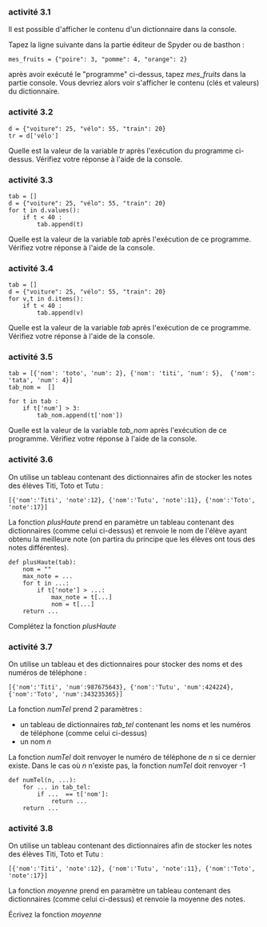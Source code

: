 ### activité 3.1

Il est possible d'afficher le contenu d'un dictionnaire dans la console.

Tapez la ligne suivante dans la partie éditeur de Spyder ou de basthon :

```
mes_fruits = {"poire": 3, "pomme": 4, "orange": 2}
```
après avoir exécuté le "programme" ci-dessus, tapez  *mes_fruits* dans la partie console. Vous devriez alors voir s'afficher le contenu (clés et valeurs) du dictionnaire.

### activité 3.2

```
d = {"voiture": 25, "vélo": 55, "train": 20}
tr = d['vélo']
```
Quelle  est la valeur de la variable *tr* après l'exécution du programme ci-dessus. Vérifiez votre réponse à l'aide de la console.

### activité 3.3

```
tab = []
d = {"voiture": 25, "vélo": 55, "train": 20}
for t in d.values():
	if t < 40 :
		tab.append(t)
```
Quelle est la valeur de la variable *tab* après l'exécution de  ce programme. Vérifiez votre réponse à l'aide de la console.

### activité 3.4

```
tab = []
d = {"voiture": 25, "vélo": 55, "train": 20}
for v,t in d.items():
	if t < 40 :
		tab.append(v)
```
Quelle est la valeur de la variable *tab* après l'exécution de  ce programme. Vérifiez votre réponse à l'aide de la console.


### activité 3.5

```
tab = [{'nom': 'toto', 'num': 2}, {'nom': 'titi', 'num': 5},  {'nom': 'tata', 'num': 4}]
tab_nom =  []

for t in tab :
	if t['num'] > 3:
		tab_nom.append(t['nom'])
```
Quelle est la valeur de la variable *tab_nom* après l'exécution de  ce programme. Vérifiez votre réponse à l'aide de la console.

### activité 3.6

On utilise un tableau contenant des dictionnaires afin de stocker les  notes des élèves Titi, Toto et Tutu :

```
[{'nom':'Titi', 'note':12}, {'nom':'Tutu', 'note':11}, {'nom':'Toto', 'note':17}]
```

La fonction *plusHaute* prend en paramètre un tableau contenant des dictionnaires (comme celui ci-dessus) et renvoie le nom de l'élève ayant obtenu la meilleure note (on partira du principe que les élèves ont tous des notes différentes).

```
def plusHaute(tab):
	nom = ""
	max_note = ...
	for t in ...:
		if t['note'] > ...:
			max_note = t[...]
			nom = t[...]
	return ...
```
			
Complétez la fonction *plusHaute*

### activité 3.7

On utilise un tableau et des dictionnaires pour stocker des noms et des numéros  de téléphone :

```
[{'nom':'Titi', 'num':987675643}, {'nom':'Tutu', 'num':424224}, {'nom':'Toto', 'num':343235365}]
```

La fonction *numTel* prend 2 paramètres :

- un tableau de dictionnaires *tab_tel* contenant les noms  et les numéros de téléphone (comme celui ci-dessus)
- un nom *n*

La fonction *numTel* doit renvoyer le numéro de téléphone de *n* si ce dernier existe. Dans le cas où *n* n'existe pas, la  fonction *numTel* doit renvoyer -1

```
def numTel(n, ...):
	for ... in tab_tel:
		if ...  == t['nom']:
			return ...
	return ...
```

### activité 3.8

On utilise un tableau contenant des dictionnaires afin de stocker les  notes des élèves Titi, Toto et Tutu :

```
[{'nom':'Titi', 'note':12}, {'nom':'Tutu', 'note':11}, {'nom':'Toto', 'note':17}]
```
La fonction *moyenne* prend en paramètre un tableau contenant des dictionnaires (comme celui ci-dessus) et renvoie la moyenne des notes.

Écrivez la fonction *moyenne*
 